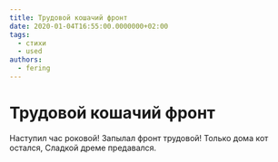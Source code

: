 ```yaml
---
title: Трудовой кошачий фронт
date: 2020-01-04T16:55:00.0000000+02:00
tags:
  - стихи
  - used
authors:
  - fering
---
```

# Трудовой кошачий фронт

Наступил час роковой!
Запылал фронт трудовой!
Только дома кот остался,
Сладкой дреме предавался.